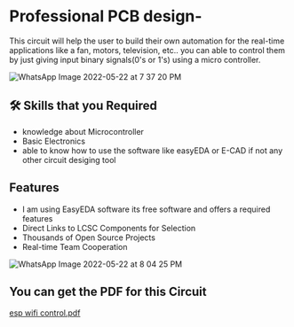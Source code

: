 # Professional PCB design-
This circuit will help the user to build their own automation for the real-time applications like a fan, motors, television, etc.. you can able to control them by just giving input binary signals(0's or 1's) using a micro controller.


![WhatsApp Image 2022-05-22 at 7 37 20 PM](https://user-images.githubusercontent.com/61703896/169699224-db4fe810-e79e-4125-bc25-c95002b7b17f.jpeg)




## 🛠 Skills that you Required
- knowledge about Microcontroller
- Basic Electronics
- able to know how to use the software like easyEDA or E-CAD 
   if not any other circuit desiging tool



## Features

- I am using EasyEDA software its free software and offers a required features 
- Direct Links to LCSC Components for Selection
- Thousands of Open Source Projects
- Real-time Team Cooperation



![WhatsApp Image 2022-05-22 at 8 04 25 PM](https://user-images.githubusercontent.com/61703896/169700616-69e60630-d712-4404-9a70-922be079dc24.jpeg)


## You can get the PDF for this Circuit
[esp wifi control.pdf](https://github.com/veerankitarun/Made-very-own-professional-PCB-design-/files/8749645/esp.wifi.control.pdf)
